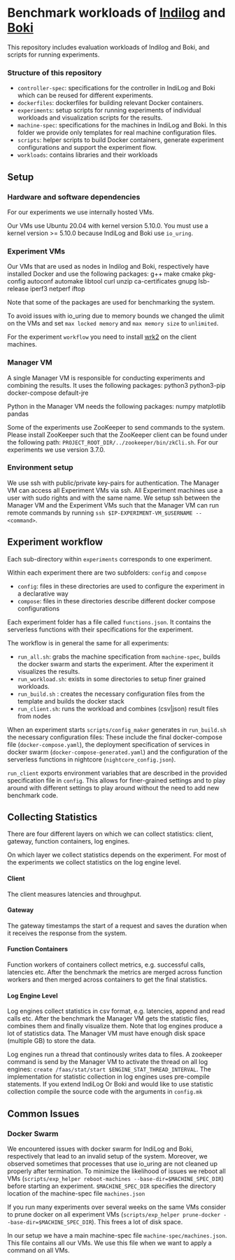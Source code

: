 Benchmark workloads of [Indilog](https://github.com/MaxWies/IndiLog) and [Boki](https://github.com/ut-osa/boki)
==================================

This repository includes evaluation workloads of Indilog and Boki,
and scripts for running experiments.

### Structure of this repository ###

* `controller-spec`: specifications for the controller in IndiLog and Boki which can be reused for different experiments.
* `dockerfiles`: dockerfiles for building relevant Docker containers.
* `experiments`: setup scripts for running experiments of individual workloads and visualization scripts for the results.
* `machine-spec`: specifications for the machines in IndiLog and Boki. In this folder we provide only templates for real machine configuration files.
* `scripts`: helper scripts to build Docker containers, generate experiment configurations and support the experiment flow.
* `workloads`: contains libraries and their workloads

## Setup ##

### Hardware and software dependencies ###

For our experiments we use internally hosted VMs.

Our VMs use Ubuntu 20.04 with kernel version 5.10.0. You must use a kernel version >= 5.10.0 because IndiLog and Boki use `io_uring`.

### Experiment VMs ###

Our VMs that are used as nodes in Indilog and Boki, respectively have installed Docker and use the following packages: g++ make cmake pkg-config autoconf automake libtool curl unzip ca-certificates gnupg lsb-release iperf3 netperf iftop

Note that some of the packages are used for benchmarking the system.

To avoid issues with io_uring due to memory bounds we changed the ulimit on the VMs and set `max locked memory` and `max memory size` to `unlimited`.

For the experiment `workflow` you need to install [wrk2](https://github.com/giltene/wrk2) on the client machines.

### Manager VM ###

A single Manager VM is responsible for conducting experiments and combining the results. It uses the following packages: python3 python3-pip docker-compose default-jre

Python in the Manager VM needs the following packages: numpy matplotlib pandas

Some of the experiments use ZooKeeper to send commands to the system. Please install ZooKeeper such that the ZooKeeper client can be found under the following path: `PROJECT_ROOT_DIR/../zookeeper/bin/zkCli.sh`. For our experiments we use version 3.7.0. 

### Environment setup ###

We use ssh with public/private key-pairs for authentication. The Manager VM can access all Experiment VMs via ssh. All Experiment machines use a user with sudo rights and with the same name. We setup ssh between the Manager VM and the Experiment VMs such that the Manager VM can run remote commands by running `ssh $IP-EXPERIMENT-VM_$USERNAME -- <command>`.

## Experiment workflow ##

Each sub-directory within `experiments` corresponds to one experiment.

Within each experiment there are two subfolders: `config` and `compose`
* `config`: files in these directories are used to configure the experiment in a declarative way
* `compose`: files in these directories describe different docker compose configurations

Each experiment folder has a file called `functions.json`. It contains the serverless functions with their specifications for the experiment.

The workflow is in general the same for all experiments: 

* `run_all.sh`: grabs the machine specification from `machine-spec`, builds the docker swarm and starts the experiment. After the experiment it visualizes the results.
* `run_workload.sh`: exists in some directories to setup finer grained workloads.
* `run_build.sh` : creates the necessary configuration files from the template and builds the docker stack
* `run_client.sh`: runs the workload and combines (csv|json) result files from nodes

When an experiment starts `scripts/config_maker` generates in `run_build.sh` the necessary configuration files: These include the final docker-compose file (`docker-compose.yaml`), the deployment specification of services in docker swarm (`docker-compose-generated.yaml`) and the configuration of the serverless functions in nightcore (`nightcore_config.json`).

`run_client` exports environment variables that are described in the provided specification file in `config`. This allows for finer-grained settings and to play around with different settings to play around without the need to add new benchmark code.

## Collecting Statistics ##

There are four different layers on which we can collect statistics: client, gateway, function containers, log engines.

On which layer we collect statistics depends on the experiment. For most of the experiments we collect statistics on the log engine level.

#### Client #### 
The client measures latencies and throughput.

#### Gateway ####
The gateway timestamps the start of a request and saves the duration when it receives the response from the system.

#### Function Containers ####
Function workers of containers collect metrics, e.g. successful calls, latencies etc. After the benchmark the metrics are merged across function workers and then merged across containers to get the final statistics.

#### Log Engine Level ####
Log engines collect statistics in csv format, e.g. latencies, append and read calls etc. After the benchmark the Manager VM gets the statistic files, combines them and finally visualize them. Note that log engines produce a lot of statistics data. The Manager VM must have enough disk space (multiple GB) to store the data. 

Log engines run a thread that continously writes data to files. A zookeeper command is send by the Manager VM to activate the thread on all log engines: `create /faas/stat/start $ENGINE_STAT_THREAD_INTERVAL`. The implementation for statistic collection in log engines uses pre-compile statements. If you extend IndiLog Or Boki and would like to use statistic collection compile the source code with the arguments in `config.mk`  

## Common Issues ##

### Docker Swarm ###

We encountered issues with docker swarm for IndiLog and Boki, respectively that lead to an invalid setup of the system. Moreover, we observed sometimes that processes that use io_uring are not cleaned up properly after termination. To minimize the likelihood of issues we reboot all VMs (`scripts/exp_helper reboot-machines --base-dir=$MACHINE_SPEC_DIR`) before starting an experiment. `$MACHINE_SPEC_DIR` specifies the directory location of the machine-spec file `machines.json`

If you run many experiments over several weeks on the same VMs consider to prune docker on all experiment VMs (`scripts/exp_helper prune-docker --base-dir=$MACHINE_SPEC_DIR`). This frees a lot of disk space.

In our setup we have a main machine-spec file `machine-spec/machines.json`. This file contains all our VMs. We use this file when we want to apply a command on all VMs.
